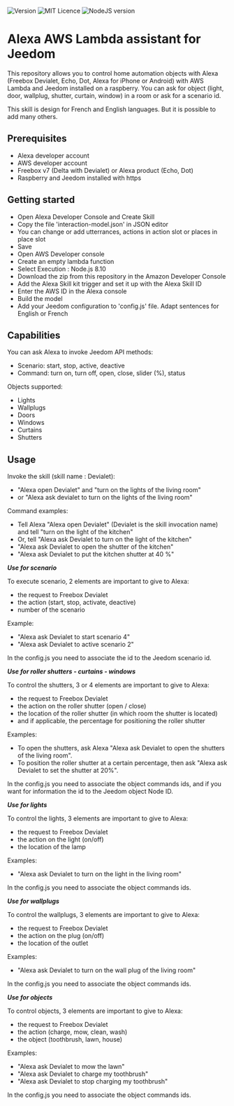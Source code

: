 
![Version](https://img.shields.io/badge/Version-v1.2-brightgreen) ![MIT Licence](https://img.shields.io/badge/License-MIT-brightgreen)
![NodeJS version](https://img.shields.io/badge/NodeJS-v10.x-green.svg) 
<!--
![Dev status](https://img.shields.io/badge/status-development-orange.svg)
-->


# Alexa AWS Lambda assistant for Jeedom

This repository allows you to control home automation objects with Alexa (Freebox Devialet, Echo, Dot, Alexa for iPhone or Android) with AWS Lambda and Jeedom installed on a raspberry. 
You can ask for object (light, door, wallplug, shutter, curtain, window) in a room or ask for a scenario id.

This skill is design for French and English languages. But it is possible to add many others.

**Prerequisites**
-------------
- Alexa developer account
- AWS developer account
- Freebox v7 (Delta with Devialet) or Alexa product (Echo, Dot)
- Raspberry and Jeedom installed with https


**Getting started**
-------------
- Open Alexa Developer Console and Create Skill
- Copy the file 'interaction-model.json' in JSON editor
- You can change or add utterrances, actions in action slot or places in place slot
- Save
- Open AWS Developer console
- Create an empty lambda function
- Select Execution : Node.js 8.10
- Download the zip from this repository in the Amazon Developer Console
- Add the Alexa Skill kit trigger and set it up with the Alexa Skill ID
- Enter the AWS ID in the Alexa console
- Build the model
- Add your Jeedom configuration to 'config.js' file. Adapt sentences for English or French

**Capabilities**
-------------
You can ask Alexa to invoke Jeedom API methods:
- Scenario: start, stop, active, deactive
- Command: turn on, turn off, open, close, slider (%), status

Objects supported:
- Lights
- Wallplugs
- Doors
- Windows
- Curtains
- Shutters

**Usage**
-------------
Invoke the skill (skill name : Devialet):
- "Alexa open Devialet" and "turn on the lights of the living room"
- or "Alexa ask devialet to turn on the lights of the living room"

Command examples:
- Tell Alexa "Alexa open Devialet" (Devialet is the skill invocation name) and tell "turn on the light of the kitchen"
- Or, tell "Alexa ask Devialet to turn on the light of the kitchen"
- "Alexa ask Devialet to open the shutter of the kitchen"
- "Alexa ask Devialet to put the kitchen shutter at 40 %"


***Use for scenario***

To execute scenario, 2 elements are important to give to Alexa:
- the request to Freebox Devialet
- the action (start, stop, activate, deactive)
- number of the scenario

Example:
- "Alexa ask Devialet to start scenario 4"
- "Alexa ask Devialet to active scenario 2"

In the config.js you need to associate the id to the Jeedom scenario id.

***Use for roller shutters - curtains - windows***

To control the shutters, 3 or 4 elements are important to give to Alexa: 
- the request to Freebox Devialet
- the action on the roller shutter (open / close)
- the location of the roller shutter (in which room the shutter is located)
- and if applicable, the percentage for positioning the roller shutter

Examples: 
- To open the shutters, ask Alexa "Alexa ask Devialet to open the shutters of the living room".
- To position the roller shutter at a certain percentage, then ask "Alexa ask Devialet to set the shutter at 20%".

In the config.js you need to associate the object commands ids, and if you want for information the id to the Jeedom object Node ID.

***Use for lights***

To control the lights, 3 elements are important to give to Alexa: 
- the request to Freebox Devialet
- the action on the light (on/off)
- the location of the lamp

Examples: 
- "Alexa ask Devialet to turn on the light in the living room"

In the config.js you need to associate the object commands ids.

***Use for wallplugs***

To control the wallplugs, 3 elements are important to give to Alexa: 
- the request to Freebox Devialet
- the action on the plug (on/off)
- the location of the outlet

Examples: 
- "Alexa ask Devialet to turn on the wall plug of the living room"

In the config.js you need to associate the object commands ids.

***Use for objects***

To control objects, 3 elements are important to give to Alexa: 
- the request to Freebox Devialet
- the action (charge, mow, clean, wash)
- the object (toothbrush, lawn, house)

Examples: 
- "Alexa ask Devialet to mow the lawn"
- "Alexa ask Devialet to charge my toothbrush"
- "Alexa ask Devialet to stop charging my toothbrush"

In the config.js you need to associate the object commands ids.